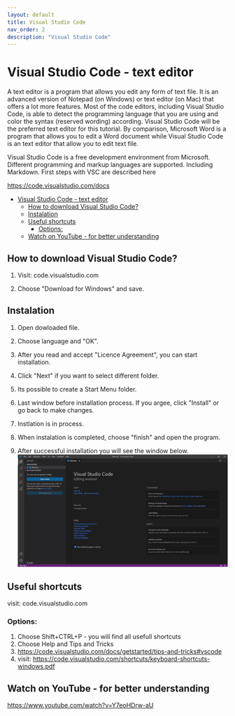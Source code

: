 ```yaml
---
layout: default
title: Visual Studio Code
nav_order: 2
description: "Visual Studio Code"
---
```


# Visual Studio Code - text editor

 A text editor is a program that allows you edit any form of text file. It is an advanced version of Notepad (on Windows) or text editor (on Mac) that offers a lot more features. Most of the code editors, including Visual Studio Code, is able to detect the programming language that you are using and color the syntax (reserved wording) according. Visual Studio Code will be the preferred text editor for this tutorial.
By comparison, Microsoft Word is a program that allows you to edit a Word document while Visual Studio Code is an text editor that allow you to edit text file.

Visual Studio Code is a free development environment from Microsoft. Different programming and markup languages are supported. Including Markdown. First steps with VSC are described here

https://code.visualstudio.com/docs

- [Visual Studio Code - text editor](#visual-studio-code---text-editor)
  - [How to download Visual Studio Code?](#how-to-download-visual-studio-code)
  - [Instalation](#instalation)
  - [Useful shortcuts](#useful-shortcuts)
    - [Options:](#options)
  - [Watch on YouTube - for better understanding](#watch-on-youtube---for-better-understanding)
## How to download Visual Studio Code?

1. Visit: code.visualstudio.com 
    
2. Choose "Download for Windows" and save.

## Instalation
1. Open dowloaded file.
   
2. Choose language and "OK".
   
3. After you read and accept "Licence Agreement", you can start installation.

4. Click "Next" if you want to select different folder.
    
5. Its possible to create a Start Menu folder.
 
6. Last window before installation process. If you argee, click "Install" or go back to make changes.
     
7. Instlation is in process.
    
8. When instalation is completed, choose "finish" and open the program.

9. After successful installation you will see the window below.
    ![error](/assets/images/zdjecieVSC.png)

## Useful shortcuts
visit: code.visualstudio.com 

### Options:
1. Choose Shift+CTRL+P - you will find all usefull shortcuts
2. Choose Help and Tips and Tricks 
3. https://code.visualstudio.com/docs/getstarted/tips-and-tricks#vscode
4. visit: https://code.visualstudio.com/shortcuts/keyboard-shortcuts-windows.pdf 

## Watch on YouTube - for better understanding
https://www.youtube.com/watch?v=Y7eoHDrw-aU



